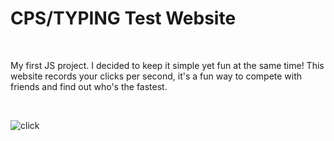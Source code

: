# CPS/TYPING Test Website

<br>

My first JS project. I decided to keep it simple yet fun at the same time! This website records your clicks per second, it's a fun way to compete with friends and find out who's the fastest.

<br>

![click](https://user-images.githubusercontent.com/85767913/153110116-4d297f4f-be99-486c-b607-312196c57a69.gif)
